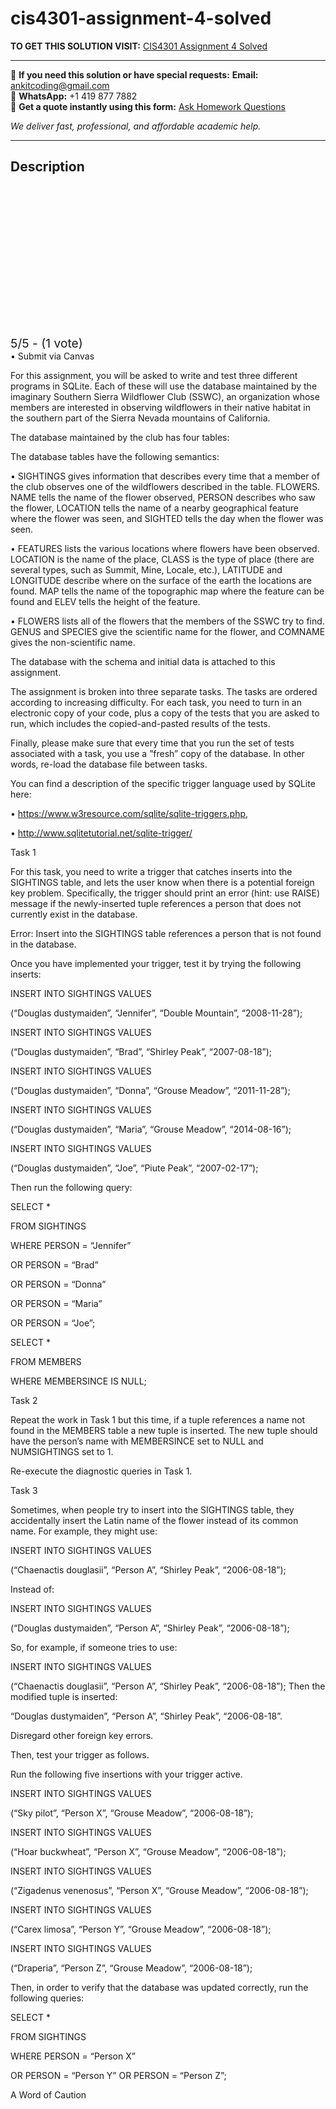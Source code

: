 # cis4301-assignment-4-solved
**TO GET THIS SOLUTION VISIT:** [CIS4301 Assignment 4 Solved](https://www.ankitcodinghub.com/product/cis4301-alin-dobra-solved-2/)


---

📩 **If you need this solution or have special requests:** **Email:** ankitcoding@gmail.com  
📱 **WhatsApp:** +1 419 877 7882  
📄 **Get a quote instantly using this form:** [Ask Homework Questions](https://www.ankitcodinghub.com/services/ask-homework-questions/)

*We deliver fast, professional, and affordable academic help.*

---

<h2>Description</h2>



<div class="kk-star-ratings kksr-auto kksr-align-center kksr-valign-top" data-payload="{&quot;align&quot;:&quot;center&quot;,&quot;id&quot;:&quot;110092&quot;,&quot;slug&quot;:&quot;default&quot;,&quot;valign&quot;:&quot;top&quot;,&quot;ignore&quot;:&quot;&quot;,&quot;reference&quot;:&quot;auto&quot;,&quot;class&quot;:&quot;&quot;,&quot;count&quot;:&quot;1&quot;,&quot;legendonly&quot;:&quot;&quot;,&quot;readonly&quot;:&quot;&quot;,&quot;score&quot;:&quot;5&quot;,&quot;starsonly&quot;:&quot;&quot;,&quot;best&quot;:&quot;5&quot;,&quot;gap&quot;:&quot;4&quot;,&quot;greet&quot;:&quot;Rate this product&quot;,&quot;legend&quot;:&quot;5\/5 - (1 vote)&quot;,&quot;size&quot;:&quot;24&quot;,&quot;title&quot;:&quot;CIS4301 Assignment 4 Solved&quot;,&quot;width&quot;:&quot;138&quot;,&quot;_legend&quot;:&quot;{score}\/{best} - ({count} {votes})&quot;,&quot;font_factor&quot;:&quot;1.25&quot;}">

<div class="kksr-stars">

<div class="kksr-stars-inactive">
            <div class="kksr-star" data-star="1" style="padding-right: 4px">


<div class="kksr-icon" style="width: 24px; height: 24px;"></div>
        </div>
            <div class="kksr-star" data-star="2" style="padding-right: 4px">


<div class="kksr-icon" style="width: 24px; height: 24px;"></div>
        </div>
            <div class="kksr-star" data-star="3" style="padding-right: 4px">


<div class="kksr-icon" style="width: 24px; height: 24px;"></div>
        </div>
            <div class="kksr-star" data-star="4" style="padding-right: 4px">


<div class="kksr-icon" style="width: 24px; height: 24px;"></div>
        </div>
            <div class="kksr-star" data-star="5" style="padding-right: 4px">


<div class="kksr-icon" style="width: 24px; height: 24px;"></div>
        </div>
    </div>

<div class="kksr-stars-active" style="width: 138px;">
            <div class="kksr-star" style="padding-right: 4px">


<div class="kksr-icon" style="width: 24px; height: 24px;"></div>
        </div>
            <div class="kksr-star" style="padding-right: 4px">


<div class="kksr-icon" style="width: 24px; height: 24px;"></div>
        </div>
            <div class="kksr-star" style="padding-right: 4px">


<div class="kksr-icon" style="width: 24px; height: 24px;"></div>
        </div>
            <div class="kksr-star" style="padding-right: 4px">


<div class="kksr-icon" style="width: 24px; height: 24px;"></div>
        </div>
            <div class="kksr-star" style="padding-right: 4px">


<div class="kksr-icon" style="width: 24px; height: 24px;"></div>
        </div>
    </div>
</div>


<div class="kksr-legend" style="font-size: 19.2px;">
            5/5 - (1 vote)    </div>
    </div>
• Submit via Canvas

For this assignment, you will be asked to write and test three different programs in SQLite. Each of these will use the database maintained by the imaginary Southern Sierra Wildflower Club (SSWC), an organization whose members are interested in observing wildflowers in their native habitat in the southern part of the Sierra Nevada mountains of California.

The database maintained by the club has four tables:

The database tables have the following semantics:

• SIGHTINGS gives information that describes every time that a member of the club observes one of the wildflowers described in the table. FLOWERS. NAME tells the name of the flower observed, PERSON describes who saw the flower, LOCATION tells the name of a nearby geographical feature where the flower was seen, and SIGHTED tells the day when the flower was seen.

• FEATURES lists the various locations where flowers have been observed. LOCATION is the name of the place, CLASS is the type of place (there are several types, such as Summit, Mine, Locale, etc.), LATITUDE and LONGITUDE describe where on the surface of the earth the locations are found. MAP tells the name of the topographic map where the feature can be found and ELEV tells the height of the feature.

• FLOWERS lists all of the flowers that the members of the SSWC try to find. GENUS and SPECIES give the scientific name for the flower, and COMNAME gives the non-scientific name.

The database with the schema and initial data is attached to this assignment.

The assignment is broken into three separate tasks. The tasks are ordered according to increasing difficulty. For each task, you need to turn in an electronic copy of your code, plus a copy of the tests that you are asked to run, which includes the copied-and-pasted results of the tests.

Finally, please make sure that every time that you run the set of tests associated with a task, you use a ”fresh” copy of the database. In other words, re-load the database file between tasks.

You can find a description of the specific trigger language used by SQLite here:

• https://www.w3resource.com/sqlite/sqlite-triggers.php,

• http://www.sqlitetutorial.net/sqlite-trigger/

Task 1

For this task, you need to write a trigger that catches inserts into the SIGHTINGS table, and lets the user know when there is a potential foreign key problem. Specifically, the trigger should print an error (hint: use RAISE) message if the newly-inserted tuple references a person that does not currently exist in the database.

Error: Insert into the SIGHTINGS table references a person that is not found in the database.

Once you have implemented your trigger, test it by trying the following inserts:

INSERT INTO SIGHTINGS VALUES

(“Douglas dustymaiden”, “Jennifer”, “Double Mountain”, “2008-11-28”);

INSERT INTO SIGHTINGS VALUES

(“Douglas dustymaiden”, “Brad”, “Shirley Peak”, “2007-08-18”);

INSERT INTO SIGHTINGS VALUES

(“Douglas dustymaiden”, “Donna”, “Grouse Meadow”, “2011-11-28”);

INSERT INTO SIGHTINGS VALUES

(“Douglas dustymaiden”, “Maria”, “Grouse Meadow”, “2014-08-16”);

INSERT INTO SIGHTINGS VALUES

(“Douglas dustymaiden”, “Joe”, “Piute Peak”, “2007-02-17”);

Then run the following query:

SELECT *

FROM SIGHTINGS

WHERE PERSON = “Jennifer”

OR PERSON = “Brad”

OR PERSON = “Donna”

OR PERSON = “Maria”

OR PERSON = “Joe”;

SELECT *

FROM MEMBERS

WHERE MEMBERSINCE IS NULL;

Task 2

Repeat the work in Task 1 but this time, if a tuple references a name not found in the MEMBERS table a new tuple is inserted. The new tuple should have the person’s name with MEMBERSINCE set to NULL and NUMSIGHTINGS set to 1.

Re-execute the diagnostic queries in Task 1.

Task 3

Sometimes, when people try to insert into the SIGHTINGS table, they accidentally insert the Latin name of the flower instead of its common name. For example, they might use:

INSERT INTO SIGHTINGS VALUES

(“Chaenactis douglasii”, “Person A”, “Shirley Peak”, “2006-08-18”);

Instead of:

INSERT INTO SIGHTINGS VALUES

(“Douglas dustymaiden”, “Person A”, “Shirley Peak”, “2006-08-18”);

So, for example, if someone tries to use:

INSERT INTO SIGHTINGS VALUES

(“Chaenactis douglasii”, “Person A”, “Shirley Peak”, “2006-08-18”); Then the modified tuple is inserted:

“Douglas dustymaiden”, “Person A”, “Shirley Peak”, “2006-08-18”.

Disregard other foreign key errors.

Then, test your trigger as follows.

Run the following five insertions with your trigger active.

INSERT INTO SIGHTINGS VALUES

(“Sky pilot”, “Person X”, “Grouse Meadow”, “2006-08-18”);

INSERT INTO SIGHTINGS VALUES

(“Hoar buckwheat”, “Person X”, “Grouse Meadow”, “2006-08-18”);

INSERT INTO SIGHTINGS VALUES

(“Zigadenus venenosus”, “Person X”, “Grouse Meadow”, “2006-08-18”);

INSERT INTO SIGHTINGS VALUES

(“Carex limosa”, “Person Y”, “Grouse Meadow”, “2006-08-18”);

INSERT INTO SIGHTINGS VALUES

(“Draperia”, “Person Z”, “Grouse Meadow”, “2006-08-18”);

Then, in order to verify that the database was updated correctly, run the following queries:

SELECT *

FROM SIGHTINGS

WHERE PERSON = “Person X”

OR PERSON = “Person Y” OR PERSON = “Person Z”;

A Word of Caution
